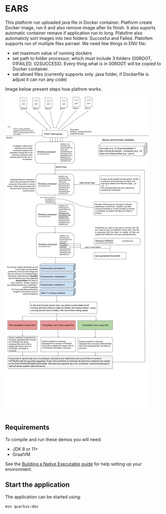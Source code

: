 # EARS
This platform run uploaded java file in Docker container. Platform create Docker image, run it and also remove image after its finish. It also suports automatic container remave if application run to long. Platofrm also automaticly sort images into two folders: Succesful and Failed. Platofem supports run of multiple files parrael.
We need few things in ENV file:
- set maximum value of running dockers
- set path to folder processor, which must include 3 folders (00ROOT, 01FAILED, 02SUCCESS). Every thing what is in 00ROOT will be copied to Docker container.
- set allowd files (currently supports only .java folder, if Dockerfile is adjust it can run any code)

Image below present steps how plafrom works.

![alt text](https://github.com/eiifi/EARS/blob/main/EARS%20Flow.jpg?raw=true)

## Requirements

To compile and run these demos you will need:

- JDK 8 or 11+
- GraalVM

See the [Building a Native Executable guide](https://quarkus.io/guides/building-native-image) for help setting up your environment.

## Start the application

The application can be started using: 

```bash
mvn quarkus:dev
```  
